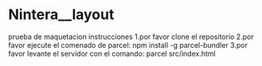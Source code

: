 # Nintera__layout
prueba de maquetacion
 instrucciones 
 1.por favor clone el repositorio 
 2.por favor ejecute el comenado de parcel: npm install -g parcel-bundler
 3.por favor levante el servidor con el comando: parcel src/index.html

